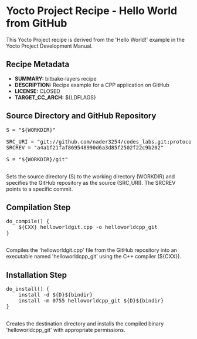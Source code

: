 
<h1>Yocto Project Recipe - Hello World from GitHub</h1>

<p>This Yocto Project recipe is derived from the 'Hello World!' example in the Yocto Project Development Manual.</p>

<h2>Recipe Metadata</h2>

<ul>
        <li><strong>SUMMARY:</strong> bitbake-layers recipe</li>
        <li><strong>DESCRIPTION:</strong> Recipe example for a CPP application on GitHub</li>
        <li><strong>LICENSE:</strong> CLOSED</li>
        <li><strong>TARGET_CC_ARCH:</strong> ${LDFLAGS}</li>
    </ul>

<h2>Source Directory and GitHub Repository</h2>

<pre>
S = "${WORKDIR}"

SRC_URI = "git://github.com/nader3254/codes_labs.git;protocol=https;branch=main"
SRCREV = "a4a1f21faf869548990d6a3d85f2502f22c9b202"

S = "${WORKDIR}/git"
    </pre>

<p>Sets the source directory (S) to the working directory (WORKDIR) and specifies the GitHub repository as the source (SRC_URI). The SRCREV points to a specific commit.</p>

<h2>Compilation Step</h2>

<pre>
do_compile() {
    ${CXX} helloworldgit.cpp -o helloworldcpp_git
}
    </pre>

<p>Compiles the 'helloworldgit.cpp' file from the GitHub repository into an executable named 'helloworldcpp_git' using the C++ compiler (${CXX}).</p>

<h2>Installation Step</h2>

<pre>
do_install() {
    install -d ${D}${bindir}
    install -m 0755 helloworldcpp_git ${D}${bindir}
}
    </pre>

<p>Creates the destination directory and installs the compiled binary 'helloworldcpp_git' with appropriate permissions.</p>
